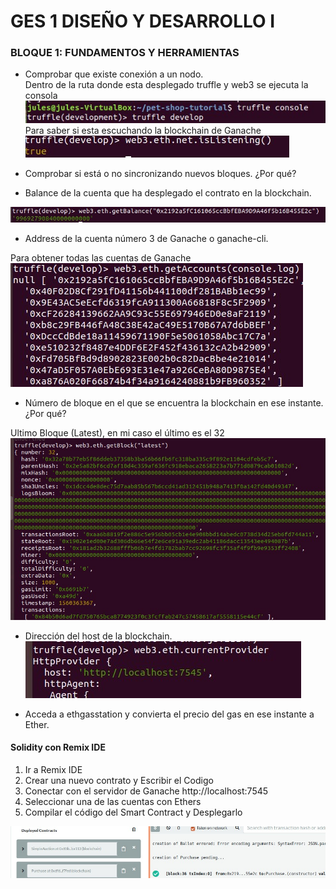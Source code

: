 # GES 1 DISEÑO Y DESARROLLO I

### BLOQUE 1: FUNDAMENTOS Y HERRAMIENTAS

- Comprobar que existe conexión a un nodo.  
Dentro de la ruta donde esta desplegado truffle y web3 se ejecuta la consola  
![alt text](Imagenes/ConexionGanache.jpg)  
Para saber si esta escuchando la blockchain de Ganache  
![alt text](Imagenes/isListenning.jpg)


- Comprobar si está o no sincronizando nuevos bloques. ¿Por qué?

- Balance de la cuenta que ha desplegado el contrato en la blockchain.

![alt text](Imagenes/getBalance.jpg)

- Address de la cuenta número 3 de Ganache o ganache-cli.

Para obtener todas las cuentas de Ganache  
![alt text](Imagenes/getAccounts.jpg)

- Número de bloque en el que se encuentra la blockchain en ese instante. ¿Por qué?

Ultimo Bloque (Latest), en mi caso el último es el 32  
![alt text](Imagenes/getBlock.jpg)

- Dirección del host de la blockchain.  
![alt text](Imagenes/currentProvider.jpg)

- Acceda a ethgasstation y convierta el precio del gas en ese instante a Ether.

#### Solidity con Remix IDE

1. Ir a Remix IDE
2. Crear una nuevo contrato y Escribir el Codigo
3. Conectar con el servidor de Ganache http://localhost:7545
4. Seleccionar una de las cuentas con Ethers
5. Compilar el código del Smart Contract y Desplegarlo

![alt text](Imagenes/deployedContract_REMIX.jpg)